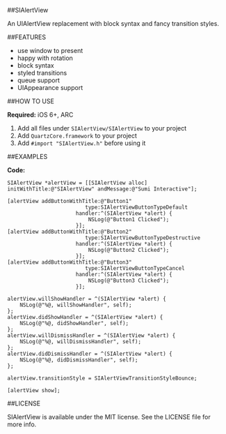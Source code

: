 ##SIAlertView

An UIAlertView replacement with block syntax and fancy transition styles.

##FEATURES

- use window to present
- happy with rotation
- block syntax
- styled transitions
- queue support
- UIAppearance support

##HOW TO USE

**Required:** iOS 6+, ARC

1. Add all files under `SIAlertView/SIAlertView` to your project
2. Add `QuartzCore.framework` to your project
3. Add `#import "SIAlertView.h"` before using it

##EXAMPLES

**Code:**

```
SIAlertView *alertView = [[SIAlertView alloc] initWithTitle:@"SIAlertView" andMessage:@"Sumi Interactive"];

[alertView addButtonWithTitle:@"Button1"
                         type:SIAlertViewButtonTypeDefault
                      handler:^(SIAlertView *alert) {
                          NSLog(@"Button1 Clicked");
                      }];
[alertView addButtonWithTitle:@"Button2"
                         type:SIAlertViewButtonTypeDestructive
                      handler:^(SIAlertView *alert) {
                          NSLog(@"Button2 Clicked");
                      }];
[alertView addButtonWithTitle:@"Button3"
                         type:SIAlertViewButtonTypeCancel
                      handler:^(SIAlertView *alert) {
                          NSLog(@"Button3 Clicked");
                      }];

alertView.willShowHandler = ^(SIAlertView *alert) {
    NSLog(@"%@, willShowHandler", self);
};
alertView.didShowHandler = ^(SIAlertView *alert) {
    NSLog(@"%@, didShowHandler", self);
};
alertView.willDismissHandler = ^(SIAlertView *alert) {
    NSLog(@"%@, willDismissHandler", self);
};
alertView.didDismissHandler = ^(SIAlertView *alert) {
    NSLog(@"%@, didDismissHandler", self);
};

alertView.transitionStyle = SIAlertViewTransitionStyleBounce;

[alertView show];
```

##LICENSE

SIAlertView is available under the MIT license. See the LICENSE file for more info.
